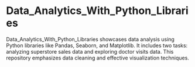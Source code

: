 # Data_Analytics_With_Python_Libraries
Data_Analytics_With_Python_Libraries showcases data analysis using Python libraries like Pandas, Seaborn, and Matplotlib. It includes two tasks: analyzing superstore sales data and exploring doctor visits data. This repository emphasizes data cleaning and effective visualization techniques.
